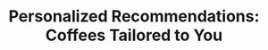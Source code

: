---
layout: blog
publisher: Crema.co Blog
originalurl: https://blog.crema.co/introducing-crema-co-1-0-97152e62ba66?source=latest
title: "Personalized Recommendations: Coffees Tailored to You"
snippet: "There’s something to be said for serendipity. A new or surprising experience can be unexpectedly gratifying — whether that’s tasting an extraordinary coffee or happening upon a delightful cafe you never knew was down that side street. But it can also backfire — blind dates can bomb, and Harry Potter fans know unusual jelly beans can be… unsettling. When it comes to coffee, as with many things in life, there is a golden mean between serendipity and predictability. Today, we’re bringing together the best of both, thanks to the variety of coffees offered on Crema.co, and our ability to learn from what you drink."
---